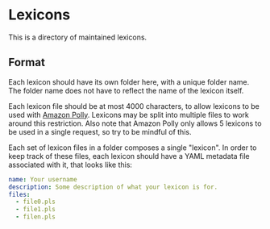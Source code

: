 # Lexicons
This is a directory of maintained lexicons.

## Format
Each lexicon should have its own folder here, with a unique folder name. The folder name does not have to reflect the name of the lexicon itself.

Each lexicon file should be at most 4000 characters, to allow lexicons to be used with [Amazon Polly](https://docs.aws.amazon.com/general/latest/gr/pol.html#limits_polly).
Lexicons may be split into multiple files to work around this restriction. Also note that Amazon Polly only allows 5 lexicons to be used in a single request, so try to be
mindful of this.

Each set of lexicon files in a folder composes a single "lexicon". In order to keep track of these files, each lexicon should have a YAML metadata file
associated with it, that looks like this:
```yaml
name: Your username
description: Some description of what your lexicon is for.
files:
  - file0.pls
  - file1.pls
  - filen.pls
```